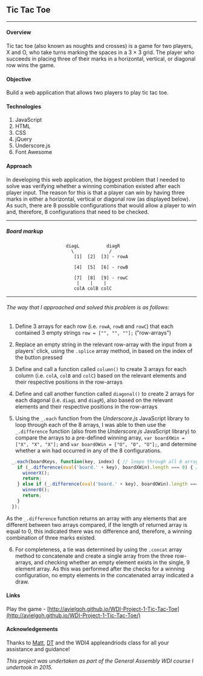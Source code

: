 ## Tic Tac Toe
___________________________________________________________________________________

#### Overview

Tic tac toe (also known as noughts and crosses) is a game for two players, X and O, who take turns marking the spaces in a 3 × 3 grid. The player who succeeds in placing three of their marks in a horizontal, vertical, or diagonal row wins the game.

#### Objective

Build a web application that allows two players to play tic tac toe.

#### Technologies

1. JavaScript
2. HTML
3. CSS
4. jQuery
5. Underscore.js
6. Font Awesome

#### Approach

In developing this web application, the biggest problem that I needed to solve was verifying whether a winning combination existed after each player input. The reason for this is that a player can win by having three marks in either a horizontal, vertical or diagonal row (as displayed below). As such, there are 8 possible configurations that would allow a player to win and, therefore, 8 configurations that need to be checked.
___________________________________________________________________________________
##### Board markup

                          diagL          diagR
                            \             /
                             [1]  [2]  [3] - rowA

                             [4]  [5]  [6] - rowB

                             [7]  [8]  [9] - rowC
                              |    |    |
                             colA colB colC
___________________________________________________________________________________

###### The way that I approached and solved this problem is as follows:

1. Define 3 arrays for each row (i.e. `rowA`, `rowB` and `rowC`) that each contained 3 empty strings `row = ["", "", ""];` ("row-arrays")

2. Replace an empty string in the relevant row-array with the input from a players' click, using the `.splice` array method, in based on the index of the button pressed

3. Define and call a function called `column()` to create 3 arrays for each column (i.e. `colA`, `colB` and `colC`) based on the relevant elements and their respective positions in the row-arrays

4. Define and call another function called `diagonal()` to create 2 arrays for each diagonal (i.e. `diagL` and `diagR`), also based on the relevant elements and their respective positions in the row-arrays

5. Using the `_.each` function from the *Underscore.js* JavaScript library to loop through each of the 8 arrays, I was able to then use the `_.difference` function (also from the *Underscore.js* JavaScript library) to compare the arrays to a pre-defined winning array, `var boardXWin = ["X", "X", "X"];` and `var boardOWin = ["O", "O", "O"];`, and determine whether a win had occurred in any of the 8 configurations.

  ```javascript
    _.each(boardKeys, function(key, index) { // loops through all 8 arrays
      if (_.difference(eval('board.' + key), boardXWin).length === 0) { // blank array indicates winner is 'X'
        winnerX();
        return;
      } else if (_.difference(eval('board.' + key), boardOWin).length === 0) { // blank array indicates winner is 'O'
        winnerO();
        return;
      }
    });
  ```

  As the `_.difference` function returns an array with any elements that are different between two arrays compared, if the length of returned array is equal to 0, this indicated there was no difference and, therefore, a winning combination of three marks existed.

6. For completeness, a tie was determined by using the `.concat` array method to concatenate and create a single array from the three row-arrays, and checking whether an empty element exists in the single, 9 element array. As this was performed after the checks for a winning configuration, no empty elements in the concatenated array indicated a draw.

#### Links

Play the game - [http://avielgoh.github.io/WDI-Project-1-Tic-Tac-Toe](http://avielgoh.github.io/WDI-Project-1-Tic-Tac-Toe/)

#### Acknowledgements

Thanks to [Matt](https://github.com/mattswann), [DT](https://github.com/epoch) and the WDI4 appleandriods class for all your assistance and guidance!

*This project was undertaken as part of the General Assembly WDI course I undertook in 2015.*
